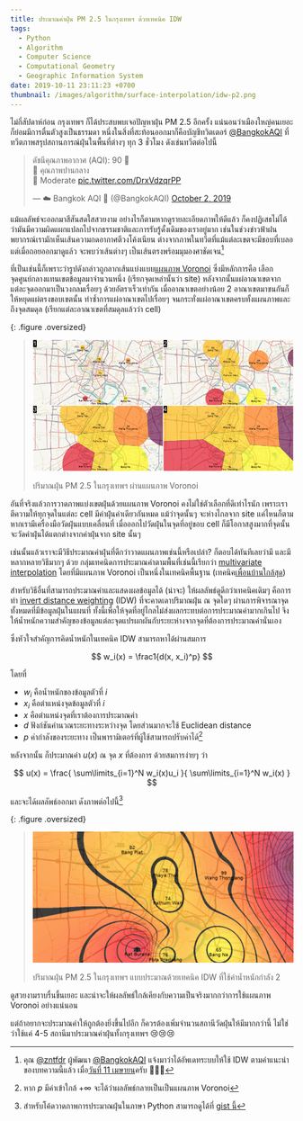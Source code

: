 ```yaml
---
title: ประมาณค่าฝุ่น PM 2.5 ในกรุงเทพฯ ด้วยเทคนิค IDW
tags:
  - Python
  - Algorithm
  - Computer Science
  - Computational Geometry
  - Geographic Information System
date: 2019-10-11 23:11:23 +0700
thumbnail: /images/algorithm/surface-interpolation/idw-p2.png
---
```


ไม่กี่สัปดาห์ก่อน กรุงเทพฯ ก็ได้ประสบพบเจอปัญหาฝุ่น PM 2.5 อีกครั้ง แน่นอนว่าเมืองใหญ่คนเยอะก็ย่อมมีการตื่นตัวสูงเป็นธรรมดา หนึ่งในสิ่งที่สะท้อนออกมาก็คือบัญชีทวิตเตอร์ [@BangkokAQI][] ที่ทวีตภาพสรุปสถานการณ์ฝุ่นในพื้นที่ต่างๆ ทุก 3 ชั่วโมง ดังเช่นทวีตต่อไปนี้

<blockquote class="twitter-tweet"><p lang="th" dir="ltr">ดัชนีคุณภาพอากาศ (AQI): 90 💛<br>💛 คุณภาพปานกลาง<br>💛 Moderate <a href="https://t.co/DrxVdzqrPP">pic.twitter.com/DrxVdzqrPP</a></p>&mdash; ☁️ Bangkok AQI 🔶 (@BangkokAQI) <a href="https://twitter.com/BangkokAQI/status/1179396927433170948?ref_src=twsrc%5Etfw">October 2, 2019</a></blockquote> <script async src="https://platform.twitter.com/widgets.js" charset="utf-8"></script>

แม้ผลลัพธ์จะออกมาสีสันสดใสสวยงาม อย่างไรก็ตามหากดูรายละเอียดภาพให้ดีแล้ว ก็คงปฏิเสธไม่ได้ว่ามันมีความผิดแผกแปลกไปจากธรรมชาติและการรับรู้ดั้งเดิมของเราอยู่มาก เช่นในช่วงข่าวฟ้าฝนพยากรณ์เรามักเห็นเส้นความกดอากาศตีวงโค้งเนียน ต่างจากภาพในทวีตที่แม้แต่ละเขตจะมีขอบที่เบลอ แต่เมื่อถอยออกมาดูแล้ว จะพบว่าเส้นต่างๆ เป็นเส้นตรงพร้อมมุมองศาชัดเจน[^0]

ที่เป็นเช่นนี้ก็เพราะว่ารูปดังกล่าวถูกลากเส้นแบ่งแบบ[แผนภาพ Voronoi][voronoi] ซึ่งมีหลักการคือ เลือกจุดศูนย์กลางแทนเขตข้อมูลมาจำนวนหนึ่ง (เรียกจุดเหล่านั้นว่า site) หลังจากนั้นแผ่อาณาเขตจากแต่ละจุดออกมาเป็นวงกลมเรื่อยๆ ด้วยอัตราเร็วเท่ากัน เมื่ออาณาเขตอย่างน้อย 2 อาณาเขตมาชนกันก็ให้หยุดแผ่ตรงขอบเขตนั้น ทำซ้ำการแผ่อาณาเขตไปเรื่อยๆ จนกระทั่งแผ่อาณาเขตครบทั้งแผนภาพและถึงจุดสมดุล (เรียกแต่ละอาณาเขตที่สมดุลแล้วว่า cell)

{: .figure .oversized}
> ![](/images/algorithm/surface-interpolation/voronoi.png)
>
> ปริมาณฝุ่น PM 2.5 ในกรุงเทพฯ ผ่านแผนภาพ Voronoi

อันที่จริงแล้วการวาดภาพแบ่งเขตฝุ่นด้วยแผนภาพ Voronoi คงไม่ใช่ตัวเลือกที่ดีเท่าไรนัก เพราะเราตีความให้ทุกจุดในแต่ละ cell มีค่าฝุ่นค่าเดียวกันหมด แม้ว่าจุดนั้นๆ จะห่างไกลจาก site แค่ไหนก็ตาม หากเรามีเครื่องมือวัดฝุ่นแบบเคลื่อนที่ เมื่อออกไปวัดฝุ่นในจุดที่อยู่ขอบ cell ก็มีโอกาสสูงมากที่จุดนั้นจะวัดค่าฝุ่นได้แตกต่างจากค่าฝุ่นจาก site นั้นๆ

เช่นนั้นแล้วเราจะมีวิธีประมาณค่าฝุ่นที่ดีกว่าวาดแผนภาพเช่นนี้หรือเปล่า? ก็ตอบได้ทันทีเลยว่ามี และมีหลากหลายวิธีมากๆ ด้วย กลุ่มเทคนิดการประมาณค่าตามพื้นที่เช่นนี้เรียกว่า [multivariate interpolation][] โดยที่มีแผนภาพ Voronoi เป็นหนึ่งในเทคนิคพื้นฐาน (เทคนิค[เพื่อนบ้านใกล้สุด][nearest-neighbor])

สำหรับวิธีอื่นที่สามารถประมาณค่าและแสดงผลข้อมูลได้ (น่าจะ) ให้ผลลัพธ์ดูดีกว่าเทคนิคเดิมๆ คือการทำ [invert distance weighting][idw] (IDW) ที่จะคาดเดาปริมาณฝุ่น ณ จุดใดๆ ผ่านการพิจารณาจุดทั้งหมดที่มีข้อมูลฝุ่นในแผนที่ ทั้งนี้เพื่อให้จุดที่อยู่ไกลไม่ส่งผลกระทบต่อการประมาณค่ามากเกินไป จึงให้น้ำหนักความสำคัญของข้อมูลแต่ละจุดแปรผกผันกับระยะห่างจากจุดที่ต้องการประมาณค่านั่นเอง

ซึ่งหัวใจสำคัญการคิดน้ำหนักในเทคนิค IDW สามารถหาได้ผ่านสมการ

$$
w_i(x) = \frac1{d(x, x_i)^p}
$$

โดยที่

- $w_i$ คือน้ำหนักของข้อมูลตัวที่ $i$
- $x_i$ คือตำแหน่งจุดข้อมูลตัวที่ $i$
- $x$ คือตำแหน่งจุดที่เราต้องการประมาณค่า
- $d$ ฟังก์ชันคำนวณระยะทางระหว่างจุด โดยส่วนมากจะใช้ Euclidean distance
- $p$ ค่ากำลังของระยะทาง เป็นพารามิเตอร์ที่ผู้ใช้สามารถปรับค่าได้[^1]

หลังจากนั้น ก็ประมาณค่า $u(x)$ ณ จุด $x$ ที่ต้องการ ด้วยสมการง่ายๆ ว่า

$$
u(x) = \frac{ \sum\limits_{i=1}^N w_i(x)u_i }{ \sum\limits_{i=1}^N w_i(x) }
$$

และจะได้ผลลัพธ์ออกมา ดังภาพต่อไปนี้[^2]

{: .figure .oversized}
> ![](/images/algorithm/surface-interpolation/idw-p2.png)
>
> ปริมาณฝุ่น PM 2.5 ในกรุงเทพฯ แบบประมาณด้วยเทคนิค IDW ที่ใช้ค่าน้ำหนักกำลัง 2

ดูสวยงามราบรื่นขึ้นเยอะ และน่าจะให้ผลลัพธ์ใกล้เคียงกับความเป็นจริงมากกว่าการใช้แผนภาพ Voronoi อย่างแน่นอน

แต่ถ้าอยากจะประมาณค่าให้ถูกต้องยิ่งขึ้นไปอีก ก็ควรต้องเพิ่มจำนวนสถานีวัดฝุ่นให้มีมากกว่านี้ ไม่ใช่ว่าใช้แค่ 4-5 สถานีมาประมาณค่าฝุ่นทั้งกรุงเทพฯ 😢😢😢


[^0]: คุณ [@zntfdr][] ผู้พัฒนา [@BangkokAQI][] แจ้งมาว่าได้อัพเดทระบบให้ใช้ IDW ตามคำแนะนำของบทความนี้แล้ว เมื่อ[วันที่ 11 เมษายน][app update]ครับ 🎉🎉🎉
[^1]: หาก $p$ มีค่าเข้าใกล้ $+\infty$ จะได้ว่าผลลัพธ์กลายเป็นเป็นแผนภาพ Voronoi
[^2]: สำหรับโค้ดวาดภาพการประมาณฝุ่นในภาษา Python สามารถดูได้ที่ [gist นี้][gist idw]


[@zntfdr]: //twitter.com/zntfdr
[@BangkokAQI]: //twitter.com/BangkokAQI

[app update]: //twitter.com/zntfdr/status/1248810988901552129

[voronoi]: //en.wikipedia.org/wiki/Voronoi_diagram(http://en.wikipedia.org/wiki/Voronoi_diagram)
[multivariate interpolation]: //en.wikipedia.org/wiki/Multivariate_interpolation(http://en.wikipedia.org/wiki/Multivariate_interpolation)
[nearest-neighbor]: //en.wikipedia.org/wiki/Nearest-neighbor_interpolation
[idw]: //en.wikipedia.org/wiki/Inverse_distance_weighting(http://en.wikipedia.org/wiki/Inverse_distance_weighting)

[gist idw]: //gist.github.com/neizod/031b5ced9c567e25c007d902e05cc538
